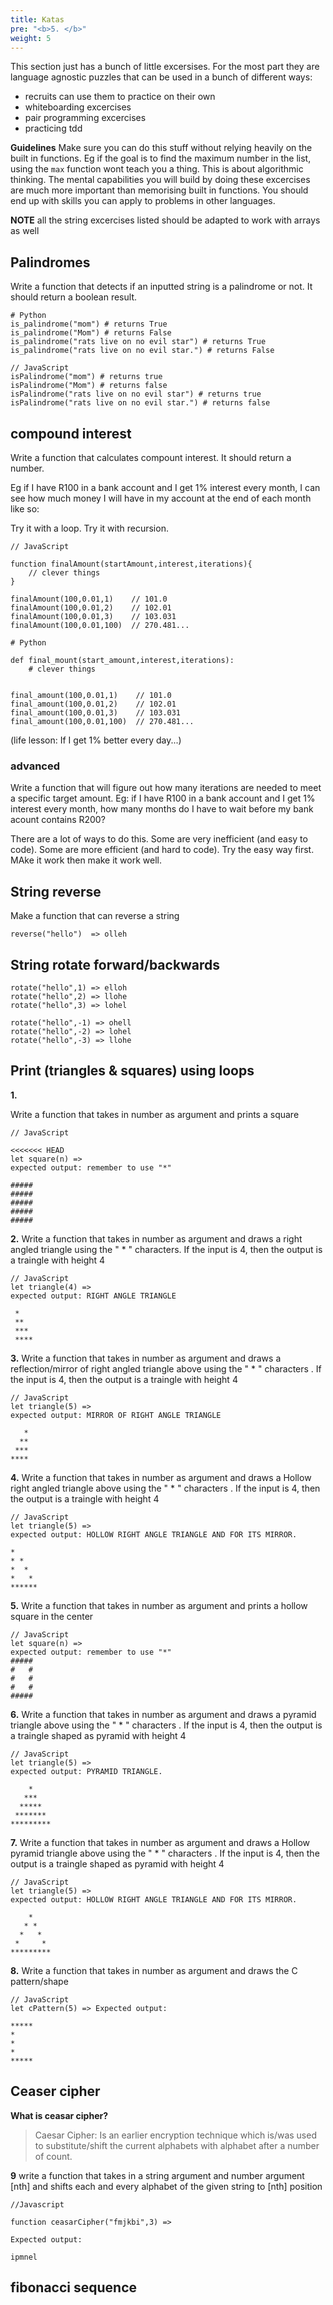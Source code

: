 ```yaml
---
title: Katas
pre: "<b>5. </b>"
weight: 5
---
```


This section just has a bunch of little excersises. For the most part they are language agnostic puzzles that can be used in a bunch of different ways:

- recruits can use them to practice on their own
- whiteboarding excercises
- pair programming excercises
- practicing tdd

**Guidelines**
Make sure you can do this stuff without relying heavily on the built in functions. Eg if the goal is to find the maximum number in the list, using the `max` function wont teach you a thing. This is about algorithmic thinking. The mental capabilities you will build by doing these excercises are much more important than memorising built in functions. You should end up with skills you can apply to problems in other languages.

**NOTE** all the string excercises listed should be adapted to work with arrays as well

## Palindromes

Write a function that detects if an inputted string is a palindrome or not. It should return a boolean result.

```
# Python
is_palindrome("mom") # returns True
is_palindrome("Mom") # returns False
is_palindrome("rats live on no evil star") # returns True
is_palindrome("rats live on no evil star.") # returns False
```

```
// JavaScript
isPalindrome("mom") # returns true
isPalindrome("Mom") # returns false
isPalindrome("rats live on no evil star") # returns true
isPalindrome("rats live on no evil star.") # returns false
```

## compound interest

Write a function that calculates compount interest. It should return a number.

Eg if I have R100 in a bank account and I get 1% interest every month, I can see how much money I will have in my account at the end of each month like so:

Try it with a loop. Try it with recursion.

```
// JavaScript

function finalAmount(startAmount,interest,iterations){
    // clever things
}

finalAmount(100,0.01,1)    // 101.0
finalAmount(100,0.01,2)    // 102.01
finalAmount(100,0.01,3)    // 103.031
finalAmount(100,0.01,100)  // 270.481...
```

```
# Python

def final_mount(start_amount,interest,iterations):
    # clever things


final_amount(100,0.01,1)    // 101.0
final_amount(100,0.01,2)    // 102.01
final_amount(100,0.01,3)    // 103.031
final_amount(100,0.01,100)  // 270.481...
```

(life lesson: If I get 1% better every day...)

### advanced

Write a function that will figure out how many iterations are needed to meet a specific target amount. Eg: if I have R100 in a bank account and I get 1% interest every month, how many months do I have to wait before my bank acount contains R200?

There are a lot of ways to do this. Some are very inefficient (and easy to code). Some are more efficient (and hard to code). Try the easy way first. MAke it work then make it work well.

## String reverse

Make a function that can reverse a string

```
reverse("hello")  => olleh
```

## String rotate forward/backwards

```
rotate("hello",1) => elloh
rotate("hello",2) => llohe
rotate("hello",3) => lohel

rotate("hello",-1) => ohell
rotate("hello",-2) => lohel
rotate("hello",-3) => llohe
```

## Print (triangles & squares) using loops

**1.**

Write a function that takes in number as argument and prints a square
```
// JavaScript

<<<<<<< HEAD
let square(n) => 
expected output: remember to use "*" 

#####
#####
#####
#####
#####
```
**2.**
 Write a function that takes in number as argument and draws a right angled triangle  using the " * " characters. If the input is 4, then the output is a traingle with height 4
 
```
// JavaScript
let triangle(4) => 
expected output: RIGHT ANGLE TRIANGLE
 
 *
 **         
 ***              
 ****
```

**3.**
Write a function that takes in number as argument and draws a reflection/mirror of right angled triangle above using the " * " characters . If the input is 4, then the output is a traingle with height 4
```
// JavaScript
let triangle(5) => 
expected output: MIRROR OF RIGHT ANGLE TRIANGLE

   *
  **              
 ***
****
```
**4.**
Write a function that takes in number as argument and draws a Hollow right angled triangle above using the " * " characters . If the input is 4, then the output is a traingle with height 4

```
// JavaScript
let triangle(5) => 
expected output: HOLLOW RIGHT ANGLE TRIANGLE AND FOR ITS MIRROR.      

*
* *
*  *
*   *
******
```
**5.**
Write a function that takes in number as argument and prints a hollow square in the center
```
// JavaScript
let square(n) => 
expected output: remember to use "*" 
#####
#   #
#   #
#   #
#####
```
**6.** 
Write a function that takes in number as argument and draws a pyramid triangle above using the " * " characters . If the input is 4, then the output is a traingle shaped as pyramid with height 4
```
// JavaScript
let triangle(5) => 
expected output: PYRAMID TRIANGLE.      
    
    *
   ***
  *****
 *******  
*********
```

**7.**
Write a function that takes in number as argument and draws a Hollow pyramid triangle above using the " * " characters . If the input is 4, then the output is a traingle shaped as pyramid with height 4
```
// JavaScript
let triangle(5) => 
expected output: HOLLOW RIGHT ANGLE TRIANGLE AND FOR ITS MIRROR.      
    
    *
   * *
  *   *
 *     *  
*********
```

**8.**
Write a function that takes in number as argument and draws the C pattern/shape
```
// JavaScript
let cPattern(5) => Expected output:

*****
*
*
*
*****
``` 
## Ceaser cipher

 **What is ceasar cipher?**

> Caesar Cipher: Is an earlier encryption technique which is/was used to substitute/shift the current alphabets with alphabet after a number of count.



**9**
write a function that takes in a string argument and number argument [nth] and shifts each and every alphabet of the given string to [nth] position
```
//Javascript

function ceasarCipher("fmjkbi",3) =>

Expected output:

ipmnel
```
## fibonacci sequence


